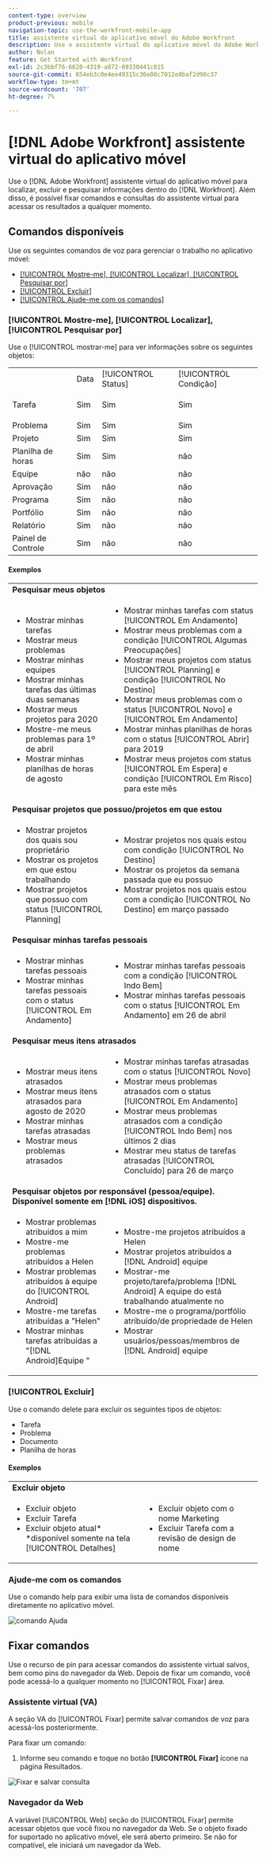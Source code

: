 ```yaml
---
content-type: overview
product-previous: mobile
navigation-topic: use-the-workfront-mobile-app
title: assistente virtual do aplicativo móvel do Adobe Workfront
description: Use o assistente virtual do aplicativo móvel do Adobe Workfront para localizar, excluir e pesquisar informações no Workfront. Além disso, é possível fixar comandos e consultas do assistente virtual para acessar os resultados a qualquer momento.
author: Nolan
feature: Get Started with Workfront
exl-id: 2c3bbf76-6620-4319-a872-09330441c815
source-git-commit: 854eb3c0e4ee49315c36e00c7012e0baf2d98c37
workflow-type: tm+mt
source-wordcount: '707'
ht-degree: 7%

---
```


# [!DNL Adobe Workfront] assistente virtual do aplicativo móvel

Use o [!DNL Adobe Workfront] assistente virtual do aplicativo móvel para localizar, excluir e pesquisar informações dentro do [!DNL Workfront]. Além disso, é possível fixar comandos e consultas do assistente virtual para acessar os resultados a qualquer momento.

## Comandos disponíveis

Use os seguintes comandos de voz para gerenciar o trabalho no aplicativo móvel:

* [[!UICONTROL Mostre-me], [!UICONTROL Localizar], [!UICONTROL Pesquisar por]](#show-me-find-search-for)
* [[!UICONTROL Excluir]](#delete)
* [[!UICONTROL Ajude-me com os comandos]](#help-me-with-commands)

### [!UICONTROL Mostre-me], [!UICONTROL Localizar], [!UICONTROL Pesquisar por]

Use o [!UICONTROL mostrar-me] para ver informações sobre os seguintes objetos:

<table style="table-layout:auto"> 
 <col> 
 <col> 
 <col> 
 <col> 
 <tbody> 
  <tr> 
   <td> </td> 
   <td>Data</td> 
   <td>[!UICONTROL Status]</td> 
   <td>[!UICONTROL Condição]</td> 
  </tr> 
  <tr> 
   <td> <p>Tarefa</p> </td> 
   <td>Sim</td> 
   <td>Sim</td> 
   <td>Sim</td> 
  </tr> 
  <tr> 
   <td>Problema</td> 
   <td>Sim</td> 
   <td>Sim</td> 
   <td>Sim</td> 
  </tr> 
  <tr> 
   <td>Projeto</td> 
   <td>Sim</td> 
   <td>Sim</td> 
   <td>Sim</td> 
  </tr> 
  <tr> 
   <td>Planilha de horas</td> 
   <td>Sim</td> 
   <td>Sim</td> 
   <td>não</td> 
  </tr> 
  <tr> 
   <td>Equipe</td> 
   <td>não</td> 
   <td>não</td> 
   <td>não</td> 
  </tr> 
  <tr> 
   <td>Aprovação</td> 
   <td>Sim</td> 
   <td>não</td> 
   <td>não</td> 
  </tr> 
  <tr> 
   <td>Programa</td> 
   <td>Sim</td> 
   <td>não</td> 
   <td>não</td> 
  </tr> 
  <tr> 
   <td>Portfólio</td> 
   <td>Sim</td> 
   <td>não</td> 
   <td>não</td> 
  </tr> 
  <tr> 
   <td>Relatório</td> 
   <td>Sim</td> 
   <td>não</td> 
   <td>não</td> 
  </tr> 
  <tr> 
   <td>Painel de Controle</td> 
   <td>Sim</td> 
   <td>não</td> 
   <td>não</td> 
  </tr> 
 </tbody> 
</table>

#### Exemplos

<table style="table-layout:auto"> 
 <col> 
 <col> 
 <tbody> 
  <tr> 
   <td colspan="2"><strong>Pesquisar meus objetos</strong> </td> 
  </tr> 
  <tr> 
   <td> 
    <ul> 
     <li>Mostrar minhas tarefas</li> 
     <li> Mostrar meus problemas </li> 
     <li>Mostrar minhas equipes </li> 
     <li>Mostrar minhas tarefas das últimas duas semanas </li> 
     <li>Mostrar meus projetos para 2020</li> 
     <li> Mostre-me meus problemas para 1º de abril </li> 
     <li>Mostrar minhas planilhas de horas de agosto </li> 
    </ul> </td> 
   <td> 
    <ul> 
     <li>Mostrar minhas tarefas com status [!UICONTROL Em Andamento] </li> 
     <li>Mostrar meus problemas com a condição [!UICONTROL Algumas Preocupações] </li> 
     <li>Mostrar meus projetos com status [!UICONTROL Planning] e condição [!UICONTROL No Destino] </li> 
     <li>Mostrar meus problemas com o status [!UICONTROL Novo] e [!UICONTROL Em Andamento] </li> 
     <li>Mostrar minhas planilhas de horas com o status [!UICONTROL Abrir] para 2019 </li> 
     <li>Mostrar meus projetos com status [!UICONTROL Em Espera] e condição [!UICONTROL Em Risco] para este mês </li> 
    </ul> </td> 
  </tr> 
  <tr> 
   <td colspan="2"><strong>Pesquisar projetos que possuo/projetos em que estou</strong> </td> 
  </tr> 
  <tr> 
   <td> 
    <ul> 
     <li>Mostrar projetos dos quais sou proprietário </li> 
     <li>Mostrar os projetos em que estou trabalhando </li> 
     <li>Mostrar projetos que possuo com status [!UICONTROL Planning] </li> 
    </ul> </td> 
   <td> 
    <ul> 
     <li>Mostrar projetos nos quais estou com condição [!UICONTROL No Destino] </li> 
     <li>Mostrar os projetos da semana passada que eu possuo </li> 
     <li>Mostrar projetos nos quais estou com a condição [!UICONTROL No Destino] em março passado </li> 
    </ul> </td> 
  </tr> 
  <tr> 
   <td colspan="2"><strong>Pesquisar minhas tarefas pessoais</strong></td> 
  </tr> 
  <tr> 
   <td> 
    <ul> 
     <li>Mostrar minhas tarefas pessoais </li> 
     <li>Mostrar minhas tarefas pessoais com o status [!UICONTROL Em Andamento] </li> 
    </ul> </td> 
   <td> 
    <ul> 
     <li>Mostrar minhas tarefas pessoais com a condição [!UICONTROL Indo Bem] </li> 
     <li>Mostrar minhas tarefas pessoais com o status [!UICONTROL Em Andamento] em 26 de abril </li> 
    </ul> </td> 
  </tr> 
  <tr> 
   <td colspan="2"><strong>Pesquisar meus itens atrasados</strong></td> 
  </tr> 
  <tr> 
   <td> 
    <ul> 
     <li>Mostrar meus itens atrasados </li> 
     <li>Mostrar meus itens atrasados para agosto de 2020 </li> 
     <li>Mostrar minhas tarefas atrasadas </li>
     <li>Mostrar meus problemas atrasados </li> 
    </ul> </td> 
   <td> 
    <ul> 
     <li>Mostrar minhas tarefas atrasadas com o status [!UICONTROL Novo] </li> 
     <li>Mostrar meus problemas atrasados com o status [!UICONTROL Em Andamento] </li> 
     <li>Mostrar meus problemas atrasados com a condição [!UICONTROL Indo Bem] nos últimos 2 dias </li> 
     <li>Mostrar meu status de tarefas atrasadas [!UICONTROL Concluído] para 26 de março </li> 
    </ul> </td> 
  </tr> 
  <tr> 
   <td colspan="2"><strong>Pesquisar objetos por responsável (pessoa/equipe). Disponível somente em [!DNL iOS] dispositivos.</strong></td> 
  </tr> 
  <tr> 
   <td> 
    <ul> 
     <li>Mostrar problemas atribuídos a mim </li> 
     <li>Mostre-me problemas atribuídos a Helen </li> 
     <li>Mostrar problemas atribuídos à equipe do [!UICONTROL Android] </li> 
     <li>Mostre-me tarefas atribuídas a "Helen" </li> 
     <li>Mostrar minhas tarefas atribuídas a "[!DNL Android]Equipe " </li> 
    </ul> </td> 
   <td> 
    <ul> 
     <li>Mostre-me projetos atribuídos a Helen </li> 
     <li>Mostrar projetos atribuídos a [!DNL Android] equipe </li> 
     <li>Mostrar-me projeto/tarefa/problema [!DNL Android] A equipe do está trabalhando atualmente no </li> 
     <li>Mostre-me o programa/portfólio atribuído/de propriedade de Helen </li> 
     <li>Mostrar usuários/pessoas/membros de [!DNL Android] equipe </li> 
    </ul> </td> 
  </tr> 
 </tbody> 
</table>

### [!UICONTROL Excluir]

Use o comando delete para excluir os seguintes tipos de objetos:

* Tarefa
* Problema
* Documento
* Planilha de horas

#### Exemplos

<table style="table-layout:auto"> 
 <col> 
 <col> 
 <tbody> 
  <tr> 
   <td colspan="2"><strong>Excluir objeto</strong></td> 
  </tr> 
  <tr> 
   <td> 
    <ul> 
     <li>Excluir objeto</li> 
     <li>Excluir Tarefa</li> 
     <li>Excluir objeto atual*<br>*disponível somente na tela [!UICONTROL Detalhes]</li> 
    </ul> </td> 
   <td> 
    <ul> 
     <li>Excluir objeto com o nome Marketing</li> 
     <li>Excluir Tarefa com a revisão de design de nome</li> 
    </ul> </td> 
  </tr> 
 </tbody> 
</table>

### Ajude-me com os comandos

Use o comando help para exibir uma lista de comandos disponíveis diretamente no aplicativo móvel.

![comando Ajuda](assets/help-with-va-350x725.png)

## Fixar comandos

Use o recurso de pin para acessar comandos do assistente virtual salvos, bem como pins do navegador da Web. Depois de fixar um comando, você pode acessá-lo a qualquer momento no [!UICONTROL Fixar] área.

### Assistente virtual (VA)

A seção VA do [!UICONTROL Fixar] permite salvar comandos de voz para acessá-los posteriormente.

Para fixar um comando:

1. Informe seu comando e toque no botão **[!UICONTROL Fixar]** ícone na página Resultados.

![Fixar e salvar consulta](assets/pin-and-save-query-adobe-350x285.png)

### Navegador da Web

A variável [!UICONTROL Web] seção do [!UICONTROL Fixar] permite acessar objetos que você fixou no navegador da Web. Se o objeto fixado for suportado no aplicativo móvel, ele será aberto primeiro. Se não for compatível, ele iniciará um navegador da Web.

